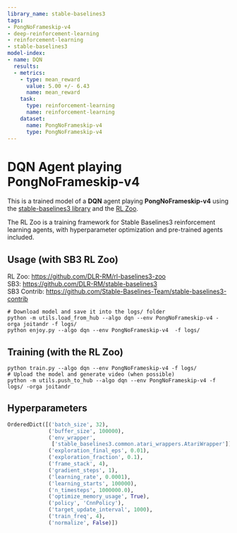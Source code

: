 ```yaml
---
library_name: stable-baselines3
tags:
- PongNoFrameskip-v4
- deep-reinforcement-learning
- reinforcement-learning
- stable-baselines3
model-index:
- name: DQN
  results:
  - metrics:
    - type: mean_reward
      value: 5.00 +/- 6.43
      name: mean_reward
    task:
      type: reinforcement-learning
      name: reinforcement-learning
    dataset:
      name: PongNoFrameskip-v4
      type: PongNoFrameskip-v4
---
```


# **DQN** Agent playing **PongNoFrameskip-v4**
This is a trained model of a **DQN** agent playing **PongNoFrameskip-v4**
using the [stable-baselines3 library](https://github.com/DLR-RM/stable-baselines3)
and the [RL Zoo](https://github.com/DLR-RM/rl-baselines3-zoo).

The RL Zoo is a training framework for Stable Baselines3
reinforcement learning agents,
with hyperparameter optimization and pre-trained agents included.

## Usage (with SB3 RL Zoo)

RL Zoo: https://github.com/DLR-RM/rl-baselines3-zoo<br/>
SB3: https://github.com/DLR-RM/stable-baselines3<br/>
SB3 Contrib: https://github.com/Stable-Baselines-Team/stable-baselines3-contrib

```
# Download model and save it into the logs/ folder
python -m utils.load_from_hub --algo dqn --env PongNoFrameskip-v4 -orga joitandr -f logs/
python enjoy.py --algo dqn --env PongNoFrameskip-v4  -f logs/
```

## Training (with the RL Zoo)
```
python train.py --algo dqn --env PongNoFrameskip-v4 -f logs/
# Upload the model and generate video (when possible)
python -m utils.push_to_hub --algo dqn --env PongNoFrameskip-v4 -f logs/ -orga joitandr
```

## Hyperparameters
```python
OrderedDict([('batch_size', 32),
             ('buffer_size', 100000),
             ('env_wrapper',
              ['stable_baselines3.common.atari_wrappers.AtariWrapper']),
             ('exploration_final_eps', 0.01),
             ('exploration_fraction', 0.1),
             ('frame_stack', 4),
             ('gradient_steps', 1),
             ('learning_rate', 0.0001),
             ('learning_starts', 100000),
             ('n_timesteps', 1000000.0),
             ('optimize_memory_usage', True),
             ('policy', 'CnnPolicy'),
             ('target_update_interval', 1000),
             ('train_freq', 4),
             ('normalize', False)])
```
